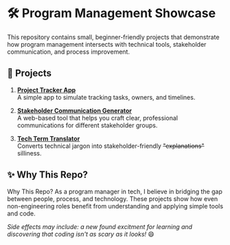 # 🛠️ Program Management Showcase

This repository contains small, beginner-friendly projects that demonstrate how program management intersects with technical tools, stakeholder communication, and process improvement.

## 📂 Projects

1. **[Project Tracker App](https://mc1r-variant.github.io/program-management-showcase/project-tracker-app/)**  
   A simple app to simulate tracking tasks, owners, and timelines.

2. **[Stakeholder Communication Generator](https://mc1r-variant.github.io/program-management-showcase/stakeholder-communication-generator/)**  
A web-based tool that helps you craft clear, professional communications for different stakeholder groups. 

3. **[Tech Term Translator](https://mc1r-variant.github.io/program-management-showcase/tech-term-translator/)**  
Converts technical jargon into stakeholder-friendly ~~"explanations"~~ silliness.

## ✨ Why This Repo?

 Why This Repo?
As a program manager in tech, I believe in bridging the gap between people, process, and technology. These projects show how even non-engineering roles benefit from understanding and applying simple tools and code. 

*Side effects may include: a new found excitment for learning and discovering that coding isn't as scary as it looks!* 😄



